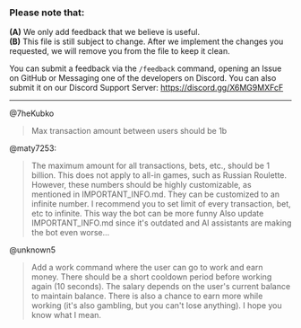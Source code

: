 ### Please note that:
**(A)** We only add feedback that we believe is useful.<br>
**(B)** This file is still subject to change. After we implement the changes you requested, we will remove you from the file to keep it clean.

You can submit a feedback via the `/feedback` command, opening an Issue on GitHub or Messaging one of the developers on Discord. You can also submit it on our Discord Support Server: https://discord.gg/X6MG9MXFcF

---

@7heKubko
> Max transaction amount between users should be 1b

@maty7253:
> The maximum amount for all transactions, bets, etc., should be 1 billion. This does not apply to all-in games, such as Russian Roulette.
> However, these numbers should be highly customizable, as mentioned in IMPORTANT_INFO.md. They can be customized to an infinite number.
> I recommend you to set limit of every transaction, bet, etc to infinite. This way the bot can be more funny
> Also update IMPORTANT_INFO.md since it's outdated and AI assistants are making the bot even worse...

@unknown5
> Add a work command where the user can go to work and earn money. There should be a short cooldown period before working again (10 seconds). The salary depends on the user's current balance to maintain balance. There is also a chance to earn more while working (it's also gambling, but you can't lose anything). I hope you know what I mean.